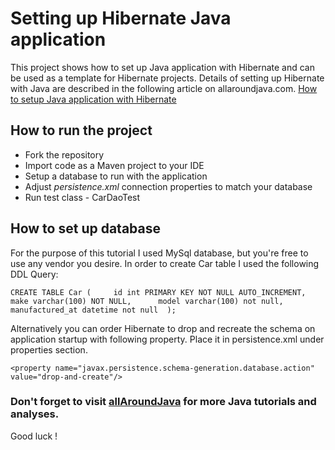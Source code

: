 # Setting up Hibernate Java application

This project shows how to set up Java application with Hibernate and can be used as a template for Hibernate projects. Details of setting up Hibernate with Java are described in the following article on allaroundjava.com. [How to setup Java application with Hibernate](https://allaroundjava.com/)

## How to run the project
* Fork the repository
* Import code as a Maven project to your IDE
* Setup a database to run with the application
* Adjust *persistence.xml* connection properties to match your database
* Run test class - CarDaoTest

## How to set up database 
For the purpose of this tutorial I used MySql database, but you're free to use any vendor you desire. In order to create Car table I used the following DDL Query: 

```CREATE TABLE Car (     id int PRIMARY KEY NOT NULL AUTO_INCREMENT,      make varchar(100) NOT NULL,      model varchar(100) not null,      manufactured_at datetime not null  ); ```

Alternatively you can order Hibernate to drop and recreate the schema on application startup with following property. Place it in persistence.xml under properties section. 

```<property name="javax.persistence.schema-generation.database.action" value="drop-and-create"/>```

### Don't forget to visit [allAroundJava](https://allaroundjava.com/) for more Java tutorials and analyses. 

Good luck !
